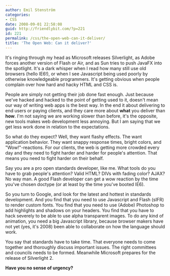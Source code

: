 ```yaml
---
author: Emil Stenström
categories:
- CSS
date: 2008-09-01 22:58:08
guid: http://friendlybit.com/?p=221
id: 221
permalink: /css/the-open-web-can-it-deliver/
title: 'The Open Web: Can it deliver?'
---
```


It's ringing through my head as Microsoft releases Silverlight, as Adobe forces another version of Flash or Air, and as Sun tries to push JavaFX into the spotlight. It's a dark whisper when I read how many still use old browsers (hello IE6!), or when I see Javascript being used poorly by otherwise knowledgeable programmers. It's getting obvious when people complain over how hard and hacky HTML and CSS is.

People are simply not getting their job done fast enough. Just because we've hacked and hacked to the point of getting used to it, doesn't mean our way of writing web apps is the best way. In the end it about delivering to end users or paying clients, and they care more about **what** you deliver than **how**. I'm not saying we are working slower than before, it's the opposite, new tools makes web development less annoying. But I am saying that we get less work done in relation to the expectations.

So what do they expect? Well, they want flashy effects. The want application behavior. They want snappy response times, bright colors, and "Wow!"-reactions. For our clients, the web is getting more crowded every day and they need to fight harder and harder for people's attention. That means you need to fight harder on their behalf.

Say you are a pro open standards developer, like me. What tools do you have to grab people's attention? Valid HTML? DIVs with fading color? AJAX? No way man. A good Flash developer can get a wow reaction by the time you've chosen doctype (or at least by the time you've booted IE6).

So you turn to Google, and look for the latest and hottest in standards development. And you find that you need to use Javascript and Flash (sIFR) to render custom fonts. You find that you need to use (Adobe) Photoshop to add highlights and shadows on your headers. You find that you have to hack severely to be able to use alpha transparent images. To do any kind of animation, you need a big Javascript library, because browser makers have not yet (yes, it's 2008) been able to collaborate on how the language should work.

You say that standards have to take time. That everyone needs to come together and thoroughly discuss important issues. The right committees and councils needs to be formed. Meanwhile Microsoft prepares for the release of Silverlight 2.

**Have you no sense of urgency?**
